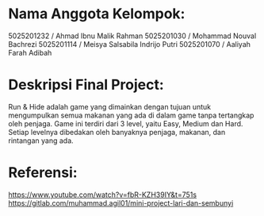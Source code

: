 # Nama Anggota Kelompok:
5025201232 / Ahmad Ibnu Malik Rahman
5025201030 / Mohammad Nouval Bachrezi 
5025201114 / Meisya Salsabila Indrijo Putri
5025201070 / Aaliyah Farah Adibah


# Deskripsi Final Project:
Run & Hide adalah game yang dimainkan dengan tujuan untuk mengumpulkan semua makanan yang ada di dalam game tanpa tertangkap oleh penjaga. Game ini terdiri dari 3 level, yaitu Easy, Medium dan Hard. Setiap levelnya dibedakan oleh banyaknya penjaga, makanan, dan rintangan yang ada.


# Referensi:
https://www.youtube.com/watch?v=fbR-KZH39IY&t=751s
https://gitlab.com/muhammad.agil01/mini-project-lari-dan-sembunyi
